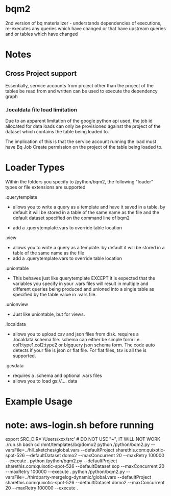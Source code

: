 # bqm2

2nd version of bq materializer - understands dependencies of executions, re-executes 
any queries which have changed or that have upstream queries and or tables which 
have changed

# Notes

## Cross Project support

Essentially, service accounts from project other than the project of the
tables be read from and written can be used to execute the dependency graph

### .localdata file load limitation
Due to an apparent limitation of the google python api used, the
job id allocated for data loads can only be provisioned against the
project of the dataset which contains the table being loaded to.

The implication of this is that the service account running the load
must have Bq Job Create permission on the project of the table being 
loaded to.

# Loader Types
Within the folders you specify to /python/bqm2, the following "loader" types or 
file extensions are supported

.querytemplate
- allows you to write a query as a template and have it saved in a table.  by default it will be stored in a table of the same name as
the file and the default dataset specified on the command line of bqm2

- add a <filename>.querytemplate.vars to override table location

.view
- allows you to write a query as a template.  by default it will be stored in a table of the same name as
the file
- add a <filename>.querytemplate.vars to override table location 

.uniontable
- This behaves just like querytemplate EXCEPT it is expected that the variables
you specify in your .vars files will result in multiple and different queries 
being produced and unioned into a single table as specified by the table value in 
.vars file.

.unionview
- Just like uniontable, but for views.

.localdata
- allows you to upload csv and json files from disk.  requires a <filename>.localdata.schema 
file. schema can either be simple form i.e. col1:type1,col2:type2 or bigquery json schema form.
The code auto detects if your file is json or flat file. For flat files, tsv is all the is supported.

.gcsdata
- requires a .schema and optional .vars files
- allows you to load gs://.... data

# Example Usage
# note: aws-login.sh before running
export SRC_DIR='/Users/xxx/src' # DO NOT USE "~", IT WILL NOT WORK
./run.sh bash
cd /mnt/templates/bq/domo2
python /python/bqm2.py --varsFile=../hll_sketches/global.vars --defaultProject sharethis.com:quixotic-spot-526 --defaultDataset domo2 --maxConcurrent 20 --maxRetry 100000 --execute .
python /python/bqm2.py --defaultProject sharethis.com:quixotic-spot-526 --defaultDataset sop --maxConcurrent 20 --maxRetry 100000 --execute .
python /python/bqm2.py  --varsFile=../thirdparty-mergelog-dynamic/global.vars --defaultProject sharethis.com:quixotic-spot-526 --defaultDataset domo2 --maxConcurrent 20 --maxRetry 100000 --execute .
